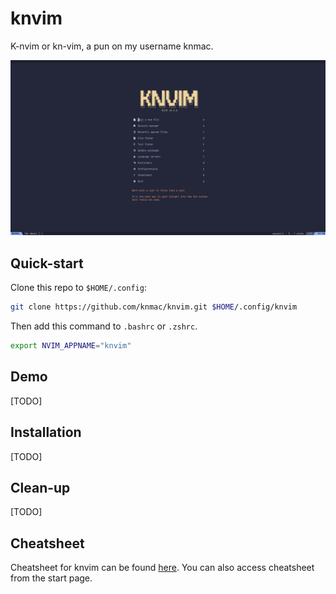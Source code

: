 # knvim

K-nvim or kn-vim, a pun on my username knmac.

![screenshot](./res/screenshot.png)

## Quick-start

Clone this repo to `$HOME/.config`:

```bash
git clone https://github.com/knmac/knvim.git $HOME/.config/knvim
```

Then add this command to `.bashrc` or `.zshrc`.

```bash
export NVIM_APPNAME="knvim"
```
## Demo

[TODO]

## Installation

[TODO]

## Clean-up

[TODO]

## Cheatsheet

Cheatsheet for knvim can be found [here](./res/cheatsheet.md'). You can also access cheatsheet from the start page.
